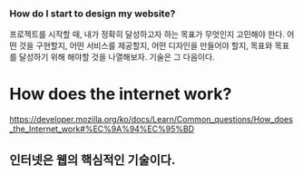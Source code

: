 ### How do I start to design my website?

프로젝트를 시작할 때, 내가 정확히 달성하고자 하는 목표가 무엇인지 고민해야 한다.
어떤 것을 구현할지, 어떤 서비스를 제공할지, 어떤 디자인을 만들어야 할지, 목표와 목표를 달성하기 위해 해야할 것을 나열해보자.
기술은 그 다음이다.

# How does the internet work?
https://developer.mozilla.org/ko/docs/Learn/Common_questions/How_does_the_Internet_work#%EC%9A%94%EC%95%BD

인터넷은 웹의 핵심적인 기술이다.
---
